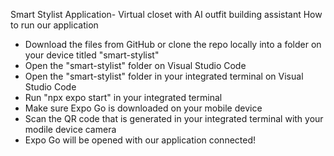Smart Stylist Application- Virtual closet with AI outfit building assistant
How to run our application 
- Download the files from GitHub or clone the repo locally into a folder on your device titled "smart-stylist" 
- Open the "smart-stylist" folder on Visual Studio Code
- Open the "smart-stylist" folder in your integrated terminal on Visual Studio Code
- Run "npx expo start" in your integrated terminal
- Make sure Expo Go is downloaded on your mobile device
- Scan the QR code that is generated in your integrated terminal with your modile device camera
- Expo Go will be opened with our application connected!
